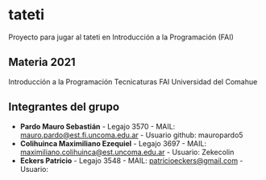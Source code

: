 # tateti
Proyecto para jugar al tateti en Introducción a la Programación (FAI)

## Materia 2021

Introducción a la Programación 
Tecnicaturas
FAI
Universidad del Comahue

## Integrantes del grupo

- **Pardo Mauro Sebastián** - Legajo 3570 - MAIL: mauro.pardo@est.fi.uncoma.edu.ar - Usuario github: mauropardo5
- **Colihuinca Maximiliano Ezequiel** - Legajo 3697 - MAIL: maximiliano.colihuinca@est.uncoma.edu.ar - Usuario: Zekecolin
- **Eckers Patricio** - Legajo 3548 - MAIL: patricioeckers@gmail.com - Usuario:
